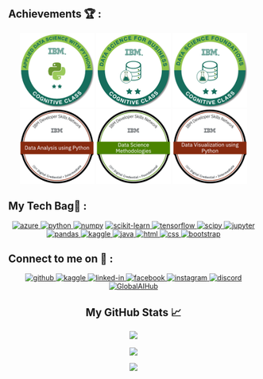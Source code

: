 
<h2 align="left">Achievements 🏆 :</h2>
<p align="center"> <img src="https://github.com/ADVAIT135/ADVAIT135/blob/main/Applied+Data+Science+with+Python.png" / height ="150"> 
 <img src="https://github.com/ADVAIT135/ADVAIT135/blob/main/Data+Sci+Business+Level+2+-+CC+-+2019.png" / height ="150"> 
 <img src="https://github.com/ADVAIT135/ADVAIT135/blob/main/Data+Sci+Foundations+Level+2+-+CC+-+2019.png" / height ="150"> 
 <img src="https://github.com/ADVAIT135/ADVAIT135/blob/main/Data_Analysis_using_Python.png" /height ="150">
 <img src="https://github.com/ADVAIT135/ADVAIT135/blob/main/Data_Science_Methodologies.png" /height ="150">
 <img src="https://github.com/ADVAIT135/ADVAIT135/blob/main/Data_Visualization_Using_Python.png" /height ="150">
</p>
<h2 align="left">My Tech Bag🎒 :</h2>
<p align="center"> <a href="https://azure.microsoft.com/en-in/" target="_blank"><img src = "https://www.vectorlogo.zone/logos/microsoft_azure/microsoft_azure-ar21.svg" alt="azure" width="90" height="40"/> </a>
 <a href="https://www.python.org" target="_blank"><img src = "https://www.vectorlogo.zone/logos/python/python-horizontal.svg" alt = "python" width="90" height="40"/> </a>
 <a href = "https://numpy.org/" target = "_blank"> <img src = "https://www.vectorlogo.zone/logos/numpy/numpy-ar21.svg" alt = "numpy" width="90" height="40"/></a>
 <a href = "https://scikit-learn.org/stable/" target = "_blank"> <img src = "https://upload.wikimedia.org/wikipedia/commons/0/05/Scikit_learn_logo_small.svg" alt = "scikit-learn" width = "90" height = "40"/> </a>
  <a href = "https://www.tensorflow.org/" target = "_blank"> <img src = "https://www.vectorlogo.zone/logos/tensorflow/tensorflow-ar21.svg" alt = "tensorflow" width = "90" height = "40"/> </a>
  <a href = "https://scipy.org/" target = "_blank"> <img src = "https://upload.wikimedia.org/wikipedia/commons/b/b2/SCIPY_2.svg" alt = "scipy" width = "90" height = "40"/> </a>
  <a href = "https://jupyter.org/" target = "_blank"> <img src = "https://www.vectorlogo.zone/logos/jupyter/jupyter-ar21.svg" alt = "jupyter" width = "90" height = "40"/> </a>
  <a href = "https://pandas.pydata.org/" target = "_blank"> <img src = "https://upload.wikimedia.org/wikipedia/commons/e/ed/Pandas_logo.svg" alt = "pandas" width = "90" height = "40"/> </a>
  <a href = "https://www.kaggle.com/" target = "_blank"> <img src = "https://www.vectorlogo.zone/logos/kaggle/kaggle-ar21.svg" alt = "kaggle" width = "90" height = "40"/> </a>
  <a href = "https://www.java.com/en/" target = "_blank"> <img src = "https://www.vectorlogo.zone/logos/java/java-ar21.svg" alt = "java" width = "90" height = "40"/> </a>
  <a href = "https://en.wikipedia.org/wiki/HTML5" target = "_blank"> <img src = "https://www.vectorlogo.zone/logos/w3_html5/w3_html5-ar21.svg" alt = "html" width = "90" height = "40"/> </a>
  <a href = "https://en.wikipedia.org/wiki/CSS" target = "_blank"> <img src = "https://www.vectorlogo.zone/logos/w3_css/w3_css-ar21.svg" alt = "css" width = "90" height = "40"/> </a>
  <a href = "https://getbootstrap.com/" target = "_blank"> <img src = "https://www.vectorlogo.zone/logos/getbootstrap/getbootstrap-ar21.svg" alt = "bootstrap" width = "90" height = "40"/> </a> </p>
 
 <h2 align="left">Connect to me on 🔗 : </h2>
 <p align="center">
 <a href="https://github.com/ADVAIT135" target="_blank"> <img src = "https://www.vectorlogo.zone/logos/github/github-ar21.svg" alt = "github" height = "40"> </a>
  <a href="https://www.kaggle.com/advaitchavan" target="_blank"> <img src = "https://www.vectorlogo.zone/logos/kaggle/kaggle-ar21.svg" alt = "kaggle" height = "40"> </a>
  <a href="https://www.linkedin.com/in/advait-chavan-69928b129/" target="_blank"> <img src = "https://www.vectorlogo.zone/logos/linkedin/linkedin-ar21.svg" alt = "linked-in" height = "40"> </a>
  <a href="https://www.facebook.com/advait.chavan.98/" target="_blank"> <img src = "https://www.vectorlogo.zone/logos/facebook/facebook-ar21.svg" alt = "facebook" height = "40"> </a>
  <a href="https://www.instagram.com/advaitchavan/?hl=en" target="_blank"> <img src = "https://www.vectorlogo.zone/logos/instagram/instagram-ar21.svg" alt = "instagram" height = "40"> </a>
<a href="https://discord.com/channels/@ADVAIT#7159" target = "_blank"><img src = "https://www.vectorlogo.zone/logos/discordapp/discordapp-ar21.svg" alt = "discord" height = "40"> </a>
<a href = "https://globalaihub.com/members/advait1350/courses/certificates/" target="_blank"><img src = "https://globalaihub.com/wp-content/uploads/2021/11/logo_quality_min.png.webp" alt = "GlobalAIHub" height = "40"></a>
  
<h2 align="center">My GitHub Stats 📈 </h2>
<p align="center">
<img src="https://visitor-badge.laobi.icu/badge?page_id=ADVAIT135.ADVAIT135" /> </p>
<p align="center"><img align="top" src="https://github-readme-stats.vercel.app/api?username=ADVAIT135&show_icons=true&theme=dracula&include_all_commits=true&count_private=true" /></p>
<p align="center"><img align="top" src="https://github-readme-stats.vercel.app/api/top-langs/?username=ADVAIT135&layout=compact&show_icons=true&theme=radical" /></p>

